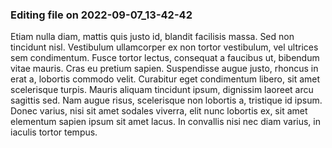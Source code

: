 

### Editing file on 2022-09-07_13-42-42

Etiam nulla diam, mattis quis justo id, blandit facilisis massa. Sed non tincidunt nisl. Vestibulum ullamcorper ex non tortor vestibulum, vel ultrices sem condimentum. Fusce tortor lectus, consequat a faucibus ut, bibendum vitae mauris. Cras eu pretium sapien. Suspendisse augue justo, rhoncus in erat a, lobortis commodo velit. Curabitur eget condimentum libero, sit amet scelerisque turpis. Mauris aliquam tincidunt ipsum, dignissim laoreet arcu sagittis sed. Nam augue risus, scelerisque non lobortis a, tristique id ipsum. Donec varius, nisi sit amet sodales viverra, elit nunc lobortis ex, sit amet elementum sapien ipsum sit amet lacus. In convallis nisi nec diam varius, in iaculis tortor tempus.


